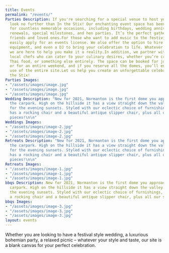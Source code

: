 ```yaml
---
title: Events
permalink: "/events/"
Parties Description: If you're searching for a special venue to host your celebration,
  look no further than In the Stix! Our enchanting event space has been the backdrop
  for countless memorable occasions, including birthdays, wedding anniversaries, vow
  renewals, special milestones, and hen parties. It’s the perfect gathering spot for
  friends and loved ones.For those who want to add music to the festivities, we can
  easily apply for an events license. We also offer the option to hire a bar, sound
  equipment, and even a DJ to bring your celebration to life. Whatever your vision,
  we are here to help you make it a reality.In addition, we partner with fantastic
  local chefs who can cater to your culinary desires, whether you’re craving pizzas,
  Thai food, or something else entirely. The space can be booked for just a night
  or for an entire weekend, and if you reserve all the domes, you’ll enjoy exclusive
  use of the entire site.Let us help you create an unforgettable celebration at In
  the Stix!
Parties Images:
- "/assets/images/image.jpg"
- "/assets/images/image.jpg"
- "/assets/images/image.jpg"
Wedding Description: "New for 2021, Normanton is the first dome you approach from
  the carpark. High on the hillside it has a view straight down the valley. Perfect
  for the evening sunsets. Styled with our eclectic choice of furnishings, the dome
  has a rocking chair and a beautiful antique slipper chair, plus all our standard
  pieces!\n\n"
Weddings Images:
- "/assets/images/image-2.jpg"
- "/assets/images/image-2.jpg"
- "/assets/images/image-2.jpg"
Retreats Description: "New for 2021, Normanton is the first dome you approach from
  the carpark. High on the hillside it has a view straight down the valley. Perfect
  for the evening sunsets. Styled with our eclectic choice of furnishings, the dome
  has a rocking chair and a beautiful antique slipper chair, plus all our standard
  pieces!\n\n"
Retreats Images:
- "/assets/images/image-1.jpg"
- "/assets/images/image-1.jpg"
- "/assets/images/image-1.jpg"
bbqs Description: New for 2021, Normanton is the first dome you approach from the
  carpark. High on the hillside it has a view straight down the valley. Perfect for
  the evening sunsets. Styled with our eclectic choice of furnishings, the dome has
  a rocking chair and a beautiful antique slipper chair, plus all our standard pieces!
bbqs Images:
- "/assets/images/image-3.jpg"
- "/assets/images/image-3.jpg"
- "/assets/images/image-3.jpg"
layout: events
---
```


Whether you are looking to have a festival style wedding, a luxurious bohemian party, a relaxed picnic – whatever your style and taste, our site is a blank canvas for your perfect celebration.

